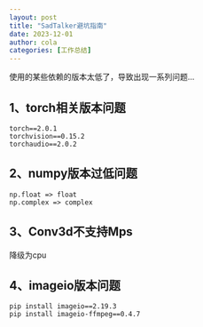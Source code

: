```yaml
---
layout: post
title: "SadTalker避坑指南"
date: 2023-12-01
author: cola
categories: [工作总结]
---
```


使用的某些依赖的版本太低了，导致出现一系列问题…

## 1、torch相关版本问题
```
torch==2.0.1
torchvision==0.15.2
torchaudio==2.0.2
```


## 2、numpy版本过低问题
```
np.float => float
np.complex => complex
```

## 3、Conv3d不支持Mps

降级为cpu


## 4、imageio版本问题

```
pip install imageio==2.19.3
pip install imageio-ffmpeg==0.4.7
```